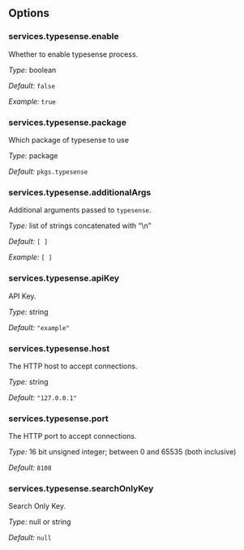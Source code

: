 [comment]: # (Do not edit this file as it is autogenerated. Go to docs/individual-docs if you want to make edits.)


[comment]: # (Please add your documentation on top of this line)

## Options

### services\.typesense\.enable



Whether to enable typesense process\.



*Type:*
boolean



*Default:*
` false `



*Example:*
` true `



### services\.typesense\.package



Which package of typesense to use



*Type:*
package



*Default:*
` pkgs.typesense `



### services\.typesense\.additionalArgs

Additional arguments passed to ` typesense `\.



*Type:*
list of strings concatenated with “\\n”



*Default:*
` [ ] `



*Example:*
` [ ] `



### services\.typesense\.apiKey



API Key\.



*Type:*
string



*Default:*
` "example" `



### services\.typesense\.host



The HTTP host to accept connections\.



*Type:*
string



*Default:*
` "127.0.0.1" `



### services\.typesense\.port



The HTTP port to accept connections\.



*Type:*
16 bit unsigned integer; between 0 and 65535 (both inclusive)



*Default:*
` 8108 `



### services\.typesense\.searchOnlyKey



Search Only Key\.



*Type:*
null or string



*Default:*
` null `
